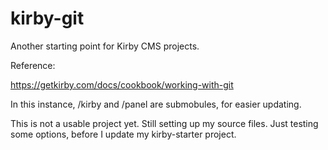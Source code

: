 # kirby-git

Another starting point for Kirby CMS projects.  

Reference:  

https://getkirby.com/docs/cookbook/working-with-git  

In this instance, /kirby and /panel are submobules, for easier updating.

This is not a usable project yet. Still setting up my source files. Just testing some options, before I update my kirby-starter project.  
